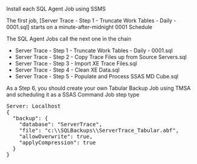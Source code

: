 Install each SQL Agent Job using SSMS

The first job, [Server Trace - Step 1 - Truncate Work Tables - Daily - 0001.sql] starts on a minute-after-midnight 0001 Schedule

The SQL Agent Jobs call the next one in the chain

* Server Trace - Step 1 - Truncate Work Tables - Daily - 0001.sql
* Server Trace - Step 2 - Copy Trace Files up from Source Servers.sql
* Server Trace - Step 3 - Import XE Trace Files.sql
* Server Trace - Step 4 - Clean XE Data.sql
* Server Trace - Step 5 - Populate and Process SSAS MD Cube.sql

As a Step 6, you should create your own Tabular Backup Job using TMSA and scheduling it as a SSAS Command Job step type
<pre>
Server: Localhost
{
  "backup": {
    "database": "ServerTrace",
    "file": "c:\\SQLBackups\\ServerTrace_Tabular.abf",
    "allowOverwrite": true,
    "applyCompression": true
  }
}

</pre>
